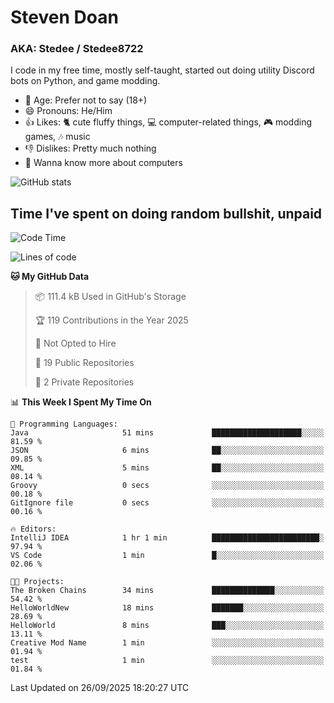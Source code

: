 # Steven Doan
### AKA: Stedee / Stedee8722
I code in my free time, mostly self-taught, started out doing utility Discord bots on Python, and game modding.

- 🤔 Age: Prefer not to say (18+)
- 😄 Pronouns: He/Him
- 👍 Likes: 🐈 cute fluffy things, 💻 computer-related things, 🎮 modding games, 🎶 music
- 👎 Dislikes: Pretty much nothing
- 🥹 Wanna know more about computers

![GitHub stats](https://github-readme-stats-iota-mocha-40.vercel.app/api?username=Stedee8722&show=prs_merged,prs_merged_percentage&show_icons=true&theme=transparent)

## Time I've spent on doing random bullshit, unpaid
<!--START_SECTION:Time I've spent on doing random bullshit, unpaid-->
![Code Time](http://img.shields.io/badge/Code%20Time-328%20hrs%207%20mins-blue)

![Lines of code](https://img.shields.io/badge/From%20Hello%20World%20I%27ve%20Written-87.2%20thousand%20lines%20of%20code-blue)

**🐱 My GitHub Data** 

> 📦 111.4 kB Used in GitHub's Storage 
 > 
> 🏆 119 Contributions in the Year 2025
 > 
> 🚫 Not Opted to Hire
 > 
> 📜 19 Public Repositories 
 > 
> 🔑 2 Private Repositories 
 > 
📊 **This Week I Spent My Time On** 

```text
💬 Programming Languages: 
Java                     51 mins             ████████████████████░░░░░   81.59 % 
JSON                     6 mins              ██░░░░░░░░░░░░░░░░░░░░░░░   09.85 % 
XML                      5 mins              ██░░░░░░░░░░░░░░░░░░░░░░░   08.14 % 
Groovy                   0 secs              ░░░░░░░░░░░░░░░░░░░░░░░░░   00.18 % 
GitIgnore file           0 secs              ░░░░░░░░░░░░░░░░░░░░░░░░░   00.16 % 

🔥 Editors: 
IntelliJ IDEA            1 hr 1 min          ████████████████████████░   97.94 % 
VS Code                  1 min               █░░░░░░░░░░░░░░░░░░░░░░░░   02.06 % 

🐱‍💻 Projects: 
The Broken Chains        34 mins             ██████████████░░░░░░░░░░░   54.42 % 
HelloWorldNew            18 mins             ███████░░░░░░░░░░░░░░░░░░   28.69 % 
HelloWorld               8 mins              ███░░░░░░░░░░░░░░░░░░░░░░   13.11 % 
Creative Mod Name        1 min               ░░░░░░░░░░░░░░░░░░░░░░░░░   01.94 % 
test                     1 min               ░░░░░░░░░░░░░░░░░░░░░░░░░   01.84 % 
```


 Last Updated on 26/09/2025 18:20:27 UTC
<!--END_SECTION:Time I've spent on doing random bullshit, unpaid-->
